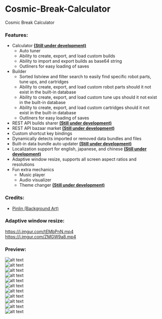 # Cosmic-Break-Calculator
Cosmic Break Calculator

### Features:  
- Calculator **<ins>(Still under development)</ins>**  
  - Auto tuner  
  - Ability to create, export, and load custom builds
  - Ability to import and export builds as base64 string  
  - Outliners for easy loading of saves  
- Builder  
  - Sorted listview and filter search to easily find specific robot parts, tune ups, and cartridges  
  - Ability to create, export, and load custom robot parts should it not exist in the built-in database  
  - Ability to create, export, and load custom tune ups should it not exist in the built-in database  
  - Ability to create, export, and load custom cartridges should it not exist in the built-in database  
  - Outliners for easy loading of saves  
- REST API builds sharer **<ins>(Still under development)</ins>**  
- REST API bazaar market **<ins>(Still under development)</ins>**  
- Custom shortcut key bindings  
- Dynamically detects imported or removed data bundles and files  
- Built-in data bundle auto updater **<ins>(Still under development)</ins>**  
- Localization support for english, japanese, and chinese **<ins>(Still under development)</ins>**  
- Adaptive window resize, supports all screen aspect ratios and resolutions  
- Fun extra mechanics  
  - Music player  
  - Audio visualizer  
  - Theme changer **<ins>(Still under development)</ins>**  

### Credits:  
- [Pinlin (Background Art)](https://www.deviantart.com/pinlin)  

### Adaptive window resize:  
https://i.imgur.com/tEMbPnN.mp4  
https://i.imgur.com/ZMGW9a8.mp4  

### Preview:  
![alt text](https://i.imgur.com/uHWfo67.png)  
![alt text](https://i.imgur.com/xtRrGDl.png)  
![alt text](https://i.imgur.com/wcGavyD.png)  
![alt text](https://i.imgur.com/iLrb5cl.png)  
![alt text](https://i.imgur.com/igcM1B1.png)  
![alt text](https://i.imgur.com/iexiue2.png)  
![alt text](https://i.imgur.com/sffKZg6.png)  
![alt text](https://i.imgur.com/OAPwcCE.png)  
![alt text](https://i.imgur.com/EORQNI4.png)  
![alt text](https://i.imgur.com/swuolIz.gif)  
![alt text](https://i.imgur.com/mh2m1YD.gif)  
